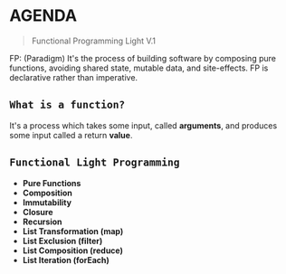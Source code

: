 # AGENDA

> Functional Programming Light V.1

FP: (Paradigm) It's the process of building software by composing pure functions, avoiding shared state, mutable data, and site-effects.
FP is declarative rather than imperative.

## `What is a function?`

It's a process which takes some input, called **arguments**, and produces some input called a return **value**.  

## `Functional Light Programming`

* **Pure Functions**
* **Composition**
* **Immutability**
* **Closure**
* **Recursion**
* **List Transformation (map)**
* **List Exclusion (filter)**
* **List Composition (reduce)**
* **List Iteration (forEach)**
